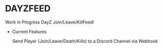 # DAYZFEED

Work in Progress DayZ Join/Leave/KillFeed!

- Current Features

  Send Player (Join/Leave/Death/Kills) to a Discord Channel via Webhook
